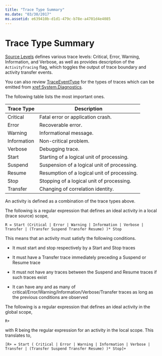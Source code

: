 ```yaml
---
title: "Trace Type Summary"
ms.date: "03/30/2017"
ms.assetid: e639410b-d1d1-479c-b78e-a4701d4e4085
---
```

# Trace Type Summary
[Source Levels](https://go.microsoft.com/fwlink/?LinkID=94943) defines various trace levels: Critical, Error, Warning, Information, and Verbose, as well as provides description of the `ActivityTracing` flag, which toggles the output of trace boundary and activity transfer events.  
  
 You can also review [TraceEventType](https://go.microsoft.com/fwlink/?LinkId=95169) for the types of traces which can be emitted from <xref:System.Diagnostics>.  
  
 The following table lists the most important ones.  
  
|Trace Type|Description|  
|----------------|-----------------|  
|Critical|Fatal error or application crash.|  
|Error|Recoverable error.|  
|Warning|Informational message.|  
|Information|Non-critical problem.|  
|Verbose|Debugging trace.|  
|Start|Starting of a logical unit of processing.|  
|Suspend|Suspension of a logical unit of processing.|  
|Resume|Resumption of a logical unit of processing.|  
|Stop|Stopping of a logical unit of processing.|  
|Transfer|Changing of correlation identity.|  
  
 An activity is defined as a combination of the trace types above.  
  
 The following is a regular expression that defines an ideal activity in a local (trace source) scope,  
  
 `R = Start (Critical | Error | Warning | Information | Verbose | Transfer | (Transfer Suspend Transfer Resume) )* Stop`  
  
 This means that an activity must satisfy the following conditions.  
  
- It must start and stop respectively by a Start and Stop traces  
  
- It must have a Transfer trace immediately preceding a Suspend or Resume trace  
  
- It must not have any traces between the Suspend and Resume traces if such traces exist  
  
- It can have any and as many of critical/Error/Warning/Information/Verbose/Transfer traces as long as the previous conditions are observed  
  
 The following is a regular expression that defines an ideal activity in the global scope,  
  
```  
R+   
```  
  
 with R being the regular expression for an activity in the local scope. This translates to,  
  
```  
[R+ = Start ( Critical | Error | Warning | Information | Verbose | Transfer | (Transfer Suspend Transfer Resume) )* Stop]+  
```
